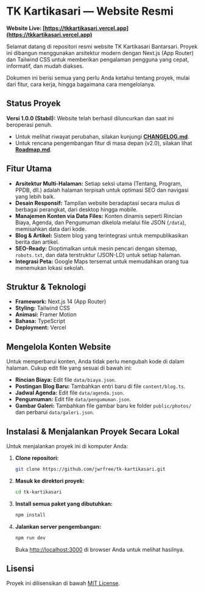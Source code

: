 # TK Kartikasari — Website Resmi

**Website Live: [https://tkkartikasari.vercel.app](https://tkkartikasari.vercel.app)**

Selamat datang di repositori resmi website TK Kartikasari Bantarsari. Proyek ini dibangun menggunakan arsitektur modern dengan Next.js (App Router) dan Tailwind CSS untuk memberikan pengalaman pengguna yang cepat, informatif, dan mudah diakses.

Dokumen ini berisi semua yang perlu Anda ketahui tentang proyek, mulai dari fitur, cara kerja, hingga bagaimana cara mengelolanya.

## Status Proyek

**Versi 1.0.0 (Stabil):** Website telah berhasil diluncurkan dan saat ini beroperasi penuh.

- Untuk melihat riwayat perubahan, silakan kunjungi **[CHANGELOG.md](CHANGELOG.md)**.
- Untuk rencana pengembangan fitur di masa depan (v2.0), silakan lihat **[Roadmap.md](docs/roadmap.md)**.

## Fitur Utama

- **Arsitektur Multi-Halaman:** Setiap seksi utama (Tentang, Program, PPDB, dll.) adalah halaman terpisah untuk optimasi SEO dan navigasi yang lebih baik.
- **Desain Responsif:** Tampilan website beradaptasi secara mulus di berbagai perangkat, dari desktop hingga mobile.
- **Manajemen Konten via Data Files:** Konten dinamis seperti Rincian Biaya, Agenda, dan Pengumuman dikelola melalui file JSON (`/data`), memisahkan data dari kode.
- **Blog & Artikel:** Sistem blog yang terintegrasi untuk mempublikasikan berita dan artikel.
- **SEO-Ready:** Dioptimalkan untuk mesin pencari dengan sitemap, `robots.txt`, dan data terstruktur (JSON-LD) untuk setiap halaman.
- **Integrasi Peta:** Google Maps tersemat untuk memudahkan orang tua menemukan lokasi sekolah.

## Struktur & Teknologi

- **Framework:** Next.js 14 (App Router)
- **Styling:** Tailwind CSS
- **Animasi:** Framer Motion
- **Bahasa:** TypeScript
- **Deployment:** Vercel

## Mengelola Konten Website

Untuk memperbarui konten, Anda tidak perlu mengubah kode di dalam halaman. Cukup edit file yang sesuai di bawah ini:

- **Rincian Biaya:** Edit file `data/biaya.json`.
- **Postingan Blog Baru:** Tambahkan entri baru di file `content/blog.ts`.
- **Jadwal Agenda:** Edit file `data/agenda.json`.
- **Pengumuman:** Edit file `data/pengumuman.json`.
- **Gambar Galeri:** Tambahkan file gambar baru ke folder `public/photos/` dan perbarui `data/galeri.json`.

## Instalasi & Menjalankan Proyek Secara Lokal

Untuk menjalankan proyek ini di komputer Anda:

1.  **Clone repositori:**
    ```bash
    git clone https://github.com/jwrfree/tk-kartikasari.git
    ```
2.  **Masuk ke direktori proyek:**
    ```bash
    cd tk-kartikasari
    ```
3.  **Install semua paket yang dibutuhkan:**
    ```bash
    npm install
    ```
4.  **Jalankan server pengembangan:**
    ```bash
    npm run dev
    ```

    Buka [http://localhost:3000](http://localhost:3000) di browser Anda untuk melihat hasilnya.

## Lisensi

Proyek ini dilisensikan di bawah [MIT License](LICENSE).
